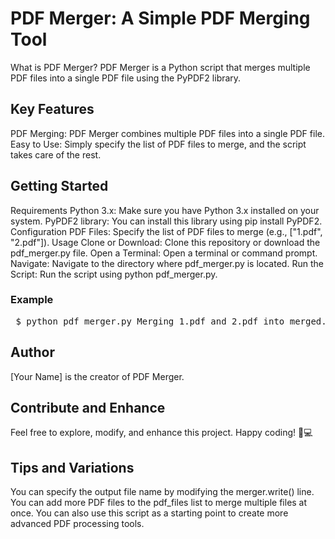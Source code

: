 <h1>PDF Merger: A Simple PDF Merging Tool</h1>
What is PDF Merger? PDF Merger is a Python script that merges multiple PDF files into a single PDF file using the PyPDF2 library.

<h2>Key Features</h2>
PDF Merging: PDF Merger combines multiple PDF files into a single PDF file.
Easy to Use: Simply specify the list of PDF files to merge, and the script takes care of the rest.
<h2>Getting Started</h2>
Requirements
Python 3.x: Make sure you have Python 3.x installed on your system.
PyPDF2 library: You can install this library using pip install PyPDF2.
Configuration
PDF Files: Specify the list of PDF files to merge (e.g., ["1.pdf", "2.pdf"]).
Usage
Clone or Download: Clone this repository or download the pdf_merger.py file.
Open a Terminal: Open a terminal or command prompt.
Navigate: Navigate to the directory where pdf_merger.py is located.
Run the Script: Run the script using python pdf_merger.py.
<h3>Example</h3> <pre> $ python pdf_merger.py Merging 1.pdf and 2.pdf into merged.pdf... Output saved as merged.pdf </pre> <h2>Author</h2>
[Your Name] is the creator of PDF Merger.

<h2>Contribute and Enhance</h2>
Feel free to explore, modify, and enhance this project. Happy coding! 📄💻

<h2>Tips and Variations</h2>
You can specify the output file name by modifying the merger.write() line.
You can add more PDF files to the pdf_files list to merge multiple files at once.
You can also use this script as a starting point to create more advanced PDF processing tools.
